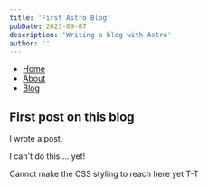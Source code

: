 ```yaml
---
title: 'First Astro Blog'
pubDate: 2023-09-07
description: 'Writing a blog with Astro'
author: ''
---
```


- [Home](/)
- [About](/about)
- [Blog](/blog)

## First post on this blog

I wrote a post.

I can't do this.... yet!

Cannot make the CSS styling to reach here yet T-T
